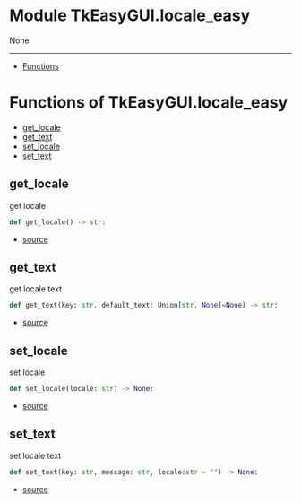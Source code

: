 # Module TkEasyGUI.locale_easy

None

---------------------------

- [Functions](#functions-of-tkeasyguilocale_easy)

# Functions of TkEasyGUI.locale_easy

- [get_locale](#get_locale)
- [get_text](#get_text)
- [set_locale](#set_locale)
- [set_text](#set_text)

## get_locale

get locale

```py
def get_locale() -> str:
```

- [source](https://github.com/kujirahand/tkeasygui-python/blob/main\TkEasyGUI\locale_easy.py#L62)

## get_text

get locale text

```py
def get_text(key: str, default_text: Union[str, None]=None) -> str:
```

- [source](https://github.com/kujirahand/tkeasygui-python/blob/main\TkEasyGUI\locale_easy.py#L76)

## set_locale

set locale

```py
def set_locale(locale: str) -> None:
```

- [source](https://github.com/kujirahand/tkeasygui-python/blob/main\TkEasyGUI\locale_easy.py#L71)

## set_text

set locale text

```py
def set_text(key: str, message: str, locale:str = "") -> None:
```

- [source](https://github.com/kujirahand/tkeasygui-python/blob/main\TkEasyGUI\locale_easy.py#L86)

